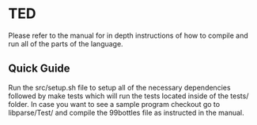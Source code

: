 # TED
Please refer to the manual for in depth instructions of how to compile and run all of the parts of the language.

Quick Guide
-----------

Run the src/setup.sh file to setup all of the necessary dependencies followed by make tests which will run the tests located inside of the tests/ folder.
In case you want to see a sample program checkout go to libparse/Test/ and compile the 99bottles file as instructed in the manual.
